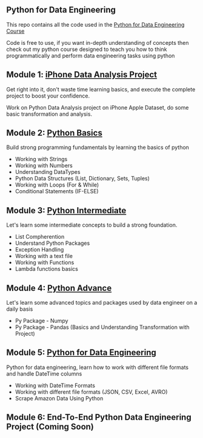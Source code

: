 ## Python for Data Engineering
This repo contains all the code used in the [Python for Data Engineering Course](https://learn.datawithdarshil.com/courses/Python-for-Data-Engineering-63dbd4e2e4b04e40a25e4445)

Code is free to use, if you want in-depth understanding of concepts then check out my python course designed to teach you how to think programmatically and perform data engineering tasks using python 

## Module 1: [iPhone Data Analysis Project](https://github.com/darshilparmar/python-for-data-engineering/tree/main/1.%20iPhone%20Data%20Analysis%20Project)
Get right into it, don't waste time learning basics, and execute the complete project to boost your confidence.  

Work on Python Data Analysis project on iPhone Apple Dataset, do some basic transformation and analysis.

## Module 2: [Python Basics](https://github.com/darshilparmar/python-for-data-engineering/tree/main/2.%20Python%20Basics)
Build strong programming fundamentals by learning the basics of python
* Working with Strings
* Working with Numbers
* Understanding DataTypes
* Python Data Structures (List, Dictionary, Sets, Tuples)
* Working with Loops (For & While)
* Conditional Statements (IF-ELSE)

## Module 3: [Python Intermediate](https://github.com/darshilparmar/python-for-data-engineering/tree/main/3.%20Python%20Intermediate)
Let's learn some intermediate concepts to build a strong foundation.
* List Compherention
* Understand Python Packages
* Exception Handling
* Working with a text file
* Working with Functions
* Lambda functions basics

## Module 4: [Python Advance](https://github.com/darshilparmar/python-for-data-engineering/tree/main/4.%20Python%20Advance)
Let's learn some advanced topics and packages used by data engineer on a daily basis
* Py Package - Numpy
* Py Package - Pandas (Basics and Understanding Transformation with Project)

## Module 5: [Python for Data Engineering](https://github.com/darshilparmar/python-for-data-engineering/tree/main/5.%20Python%20for%20Data%20Engineering)
Python for data engineering, learn how to work with different file formats and handle DateTime columns
* Working with DateTime Formats
* Working with different file formats (JSON, CSV, Excel, AVRO)
* Scrape Amazon Data Using Python

## Module 6: End-To-End Python Data Engineering Project (Coming Soon)

